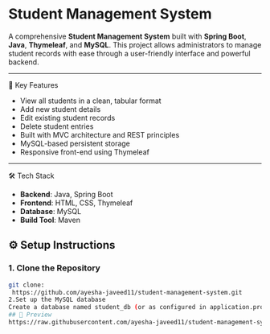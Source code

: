 # Student Management System

A comprehensive **Student Management System** built with **Spring Boot**, **Java**, **Thymeleaf**, and **MySQL**. This project allows administrators to manage student records with ease through a user-friendly interface and powerful backend.

---

📌 Key Features

-  View all students in a clean, tabular format
-  Add new student details
- Edit existing student records
-  Delete student entries
-  Built with MVC architecture and REST principles
- MySQL-based persistent storage
- Responsive front-end using Thymeleaf

---

🛠️ Tech Stack

- **Backend**: Java, Spring Boot
- **Frontend**: HTML, CSS, Thymeleaf
- **Database**: MySQL
- **Build Tool**: Maven



## ⚙️ Setup Instructions

### 1. Clone the Repository
```bash
git clone:
 https://github.com/ayesha-javeed11/student-management-system.git
2.Set up the MySQL database
Create a database named student_db (or as configured in application.properties), and update your MySQL username and password.
## 📸 Preview
https://raw.githubusercontent.com/ayesha-javeed11/student-management-system/7c1d3dc9b3aadfa61637546dd9ae797a51d3e174/Dashboard.png



